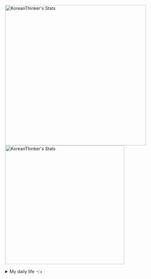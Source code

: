 <p  >
<img width="455px"  src="https://github-readme-stats.vercel.app/api/wakatime?username=KoreanThinker&layout=compact&theme=dark&hide_border=true&langs_count=6" alt="KoreanThinker's Stats" /> 
    <img width="385px" src="https://github-readme-stats.vercel.app/api?username=KoreanThinker&theme=dark&hide_border=true&count_private=true" alt="KoreanThinker's Stats" />
</p>
<details>
<summary>My daily life 👈</summary>
 
    
<!--START_SECTION:waka-->
**I'm a Night 🦉** 

```text
🌞 Morning    6 commits      ░░░░░░░░░░░░░░░░░░░░░░░░░   0.61% 
🌆 Daytime    314 commits    ████████░░░░░░░░░░░░░░░░░   31.85% 
🌃 Evening    576 commits    ██████████████░░░░░░░░░░░   58.42% 
🌙 Night      90 commits     ██░░░░░░░░░░░░░░░░░░░░░░░   9.13%

```
📅 **I'm Most Productive on Wednesday** 

```text
Monday       150 commits    ███░░░░░░░░░░░░░░░░░░░░░░   15.21% 
Tuesday      162 commits    ████░░░░░░░░░░░░░░░░░░░░░   16.43% 
Wednesday    163 commits    ████░░░░░░░░░░░░░░░░░░░░░   16.53% 
Thursday     161 commits    ████░░░░░░░░░░░░░░░░░░░░░   16.33% 
Friday       149 commits    ███░░░░░░░░░░░░░░░░░░░░░░   15.11% 
Saturday     110 commits    ██░░░░░░░░░░░░░░░░░░░░░░░   11.16% 
Sunday       91 commits     ██░░░░░░░░░░░░░░░░░░░░░░░   9.23%

```


📊 **This Week I Spent My Time On** 

```text
⌚︎ Time Zone: Asia/Seoul

🐱‍💻 Projects: 
gilberto                 16 hrs 26 mins      ██████████░░░░░░░░░░░░░░░   41.49% 
pires                    14 hrs 48 mins      █████████░░░░░░░░░░░░░░░░   37.37% 
wecount                  8 hrs 22 mins       █████░░░░░░░░░░░░░░░░░░░░   21.14% 
Unknown Project          0 secs              ░░░░░░░░░░░░░░░░░░░░░░░░░   0.0%

```


 Last Updated on 27/08/2021
<!--END_SECTION:waka-->
</details>
